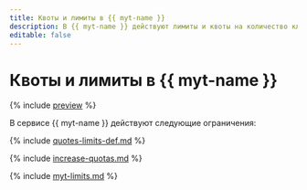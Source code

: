 ```yaml
---
title: Квоты и лимиты в {{ myt-name }}
description: В {{ myt-name }} действуют лимиты и квоты на количество кластеров, суммарное количество ядер процессора для всех компонентов кластера, суммарный объем виртуальной памяти для всех компонентов кластера. Более подробно об ограничениях в сервисе вы узнаете из данной статьи.
editable: false
---
```


# Квоты и лимиты в {{ myt-name }}

{% include [preview](../../_includes/managed-ytsaurus/note-preview.md) %}

В сервисе {{ myt-name }} действуют следующие ограничения:

{% include [quotes-limits-def.md](../../_includes/quotes-limits-def.md) %}

{% include [increase-quotas.md](../../_includes/increase-quotas.md) %}

{% include [myt-limits.md](../../_includes/managed-ytsaurus/limits.md) %}